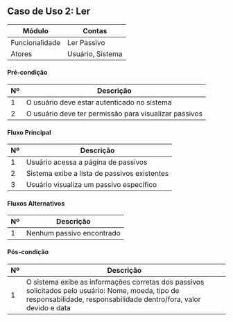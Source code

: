 ## Caso de Uso 2: Ler

| Módulo         | Contas |
|--------------- |--------------------|
| Funcionalidade | Ler Passivo |
| Atores         | Usuário, Sistema |
 
#### Pré-condição

| Nº | Descrição |
| -- | ----------|
| 1 | O usuário deve estar autenticado no sistema |
| 2 | O usuário deve ter permissão para visualizar passivos |

#### Fluxo Principal

| Nº| Descrição |
|---|  -------- |
| 1 | Usuário acessa a página de passivos |
| 2 | Sistema exibe a lista de passivos existentes |
| 3 | Usuário visualiza um passivo específico |

#### Fluxos Alternativos

| Nº | Descrição |
| -- | --------- |
| 1 | Nenhum passivo encontrado |

#### Pós-condição

| Nº | Descrição |
| -- | --------- |
| 1 | O sistema exibe as informações corretas dos passivos solicitados pelo usuário: Nome, moeda, tipo de responsabilidade,	responsabilidade dentro/fora, valor devido e data |